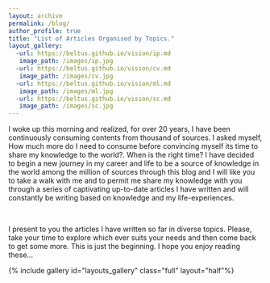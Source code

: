 ```yaml
---
layout: archive
permalink: /blog/
author_profile: true
title: "List of Articles Organised by Topics."
layout_gallery:
  -url: https://beltus.github.io/vision/ip.md
   image_path: /images/ip.jpg
  -url: https://beltus.github.io/vision/cv.md
   image_path: /images/cv.jpg
  -url: https://beltus.github.io/vision/ml.md
   image_path: /images/ml.jpg
  -url: https://beltus.github.io/vision/sc.md
   image_path: /images/sc.jpg
---
```

I woke up this morning and realized, for over 20 years, I have been continuously consuming contents from thousand of sources. I asked myself, How much more do I need to consume before convincing myself its time to share my knowledge to the world?. When is the right time? I have decided to begin a new journey in my career and life to be a source of knowledge in the world among the million of sources through this blog and I will like you to take a walk with me and to permit me share my knowledge with you through a series of captivating up-to-date articles I have written and will constantly be writing based on knowledge and my life-experiences.

<br>

I present to you the articles I have written so far in diverse topics. Please, take your time to explore which ever suits your needs and then come back to get some more. This is just the beginning. I hope you enjoy reading these...


{% include gallery id="layouts_gallery" class="full" layout="half"%}

